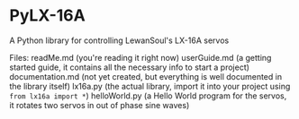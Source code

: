 # PyLX-16A
A Python library for controlling LewanSoul's LX-16A servos

Files:
readMe.md (you're reading it right now)
userGuide.md (a getting started guide, it contains all the necessary info to start a project)
documentation.md (not yet created, but everything is well documented in the library itself)
lx16a.py (the actual library, import it into your project using `from lx16a import *`)
helloWorld.py (a Hello World program for the servos, it rotates two servos in out of phase sine waves)
